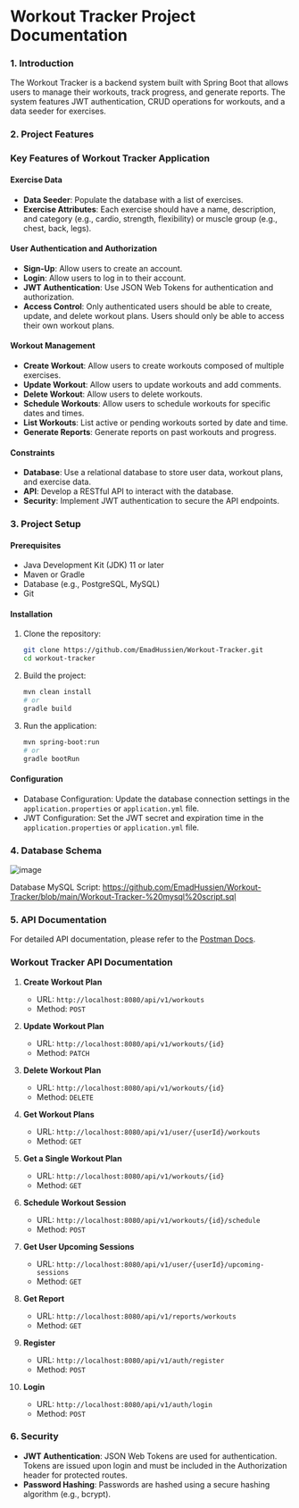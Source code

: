 # Workout Tracker Project Documentation

### 1. Introduction

The Workout Tracker is a backend system built with Spring Boot that allows users to manage their workouts, track progress, and generate reports. The system features JWT authentication, CRUD operations for workouts, and a data seeder for exercises.

### 2. Project Features

### Key Features of Workout Tracker Application

#### Exercise Data
- **Data Seeder**: Populate the database with a list of exercises.
- **Exercise Attributes**: Each exercise should have a name, description, and category (e.g., cardio, strength, flexibility) or muscle group (e.g., chest, back, legs).

#### User Authentication and Authorization
- **Sign-Up**: Allow users to create an account.
- **Login**: Allow users to log in to their account.
- **JWT Authentication**: Use JSON Web Tokens for authentication and authorization.
- **Access Control**: Only authenticated users should be able to create, update, and delete workout plans. Users should only be able to access their own workout plans.

#### Workout Management
- **Create Workout**: Allow users to create workouts composed of multiple exercises.
- **Update Workout**: Allow users to update workouts and add comments.
- **Delete Workout**: Allow users to delete workouts.
- **Schedule Workouts**: Allow users to schedule workouts for specific dates and times.
- **List Workouts**: List active or pending workouts sorted by date and time.
- **Generate Reports**: Generate reports on past workouts and progress.

#### Constraints
- **Database**: Use a relational database to store user data, workout plans, and exercise data.
- **API**: Develop a RESTful API to interact with the database.
- **Security**: Implement JWT authentication to secure the API endpoints.
  

### 3. Project Setup

#### Prerequisites
- Java Development Kit (JDK) 11 or later
- Maven or Gradle
- Database (e.g., PostgreSQL, MySQL)
- Git

#### Installation
1. Clone the repository:
   ```bash
   git clone https://github.com/EmadHussien/Workout-Tracker.git
   cd workout-tracker
   ```

2. Build the project:
   ```bash
   mvn clean install
   # or
   gradle build
   ```

3. Run the application:
   ```bash
   mvn spring-boot:run
   # or
   gradle bootRun
   ```

#### Configuration
- Database Configuration: Update the database connection settings in the `application.properties` or `application.yml` file.
- JWT Configuration: Set the JWT secret and expiration time in the `application.properties` or `application.yml` file.

### 4. Database Schema

![image](https://github.com/user-attachments/assets/84e35111-35b6-45f6-be80-9a7234a3def4)

Database MySQL Script: https://github.com/EmadHussien/Workout-Tracker/blob/main/Workout-Tracker-%20mysql%20script.sql



### 5. API Documentation

For detailed API documentation, please refer to the [Postman Docs](https://documenter.getpostman.com/view/21228226/2sAY4uCids).

### Workout Tracker API Documentation

1. **Create Workout Plan**
   - URL: `http://localhost:8080/api/v1/workouts`
   - Method: `POST`

2. **Update Workout Plan**
   - URL: `http://localhost:8080/api/v1/workouts/{id}`
   - Method: `PATCH`

3. **Delete Workout Plan**
   - URL: `http://localhost:8080/api/v1/workouts/{id}`
   - Method: `DELETE`

4. **Get Workout Plans**
   - URL: `http://localhost:8080/api/v1/user/{userId}/workouts`
   - Method: `GET`

5. **Get a Single Workout Plan**
   - URL: `http://localhost:8080/api/v1/workouts/{id}`
   - Method: `GET`

6. **Schedule Workout Session**
   - URL: `http://localhost:8080/api/v1/workouts/{id}/schedule`
   - Method: `POST`

7. **Get User Upcoming Sessions**
   - URL: `http://localhost:8080/api/v1/user/{userId}/upcoming-sessions`
   - Method: `GET`

8. **Get Report**
   - URL: `http://localhost:8080/api/v1/reports/workouts`
   - Method: `GET`

9. **Register**
   - URL: `http://localhost:8080/api/v1/auth/register`
   - Method: `POST`

10. **Login**
    - URL: `http://localhost:8080/api/v1/auth/login`
    - Method: `POST`

### 6. Security

- **JWT Authentication**: JSON Web Tokens are used for authentication. Tokens are issued upon login and must be included in the Authorization header for protected routes.
- **Password Hashing**: Passwords are hashed using a secure hashing algorithm (e.g., bcrypt).


